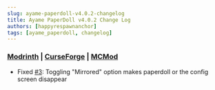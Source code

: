 ```yaml
---
slug: ayame-paperdoll-v4.0.2-changelog
title: Ayame PaperDoll v4.0.2 Change Log 
authors: [happyrespawnanchor]
tags: [ayame_paperdoll, changelog]
---
```

### [Modrinth](https://modrinth.com/mod/ayame-paperdoll) | [CurseForge](https://www.curseforge.com/minecraft/mc-mods/ayame-paperdoll) | [MCMod](https://www.mcmod.cn/class/17015.html)
- Fixed [#3](https://github.com/AyameMC/Ayame-PaperDoll/issues/3): Toggling "Mirrored" option makes paperdoll or the config screen disappear
<!-- truncate -->
